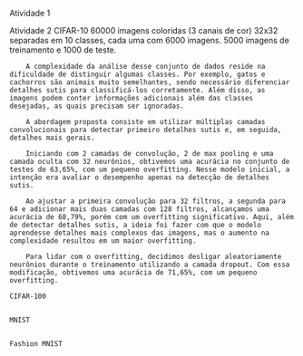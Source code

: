 Atividade 1


Atividade 2
    CIFAR-10
        60000 imagens coloridas (3 canais de cor) 32x32 separadas em 10 classes, cada uma com 6000 imagens. 5000 imagens de treinamento e 1000 de teste.

        A complexidade da análise desse conjunto de dados reside na dificuldade de distinguir algumas classes. Por exemplo, gatos e cachorros são animais muito semelhantes, sendo necessário diferenciar detalhes sutis para classificá-los corretamente. Além disso, as imagens podem conter informações adicionais além das classes desejadas, as quais precisam ser ignoradas.

        A abordagem proposta consiste em utilizar múltiplas camadas convolucionais para detectar primeiro detalhes sutis e, em seguida, detalhes mais gerais.

        Iniciando com 2 camadas de convolução, 2 de max pooling e uma camada oculta com 32 neurônios, obtivemos uma acurácia no conjunto de testes de 63,65%, com um pequeno overfitting. Nesse modelo inicial, a intenção era avaliar o desempenho apenas na detecção de detalhes sutis.

        Ao ajustar a primeira convolução para 32 filtros, a segunda para 64 e adicionar mais duas camadas com 128 filtros, alcançamos uma acurácia de 68,79%, porém com um overfitting significativo. Aqui, além de detectar detalhes sutis, a ideia foi fazer com que o modelo aprendesse detalhes mais complexos das imagens, mas o aumento na complexidade resultou em um maior overfitting.

        Para lidar com o overfitting, decidimos desligar aleatoriamente neurônios durante o treinamento utilizando a camada dropout. Com essa modificação, obtivemos uma acurácia de 71,65%, com um pequeno overfitting.

    CIFAR-100


    MNIST


    Fashion MNIST

    